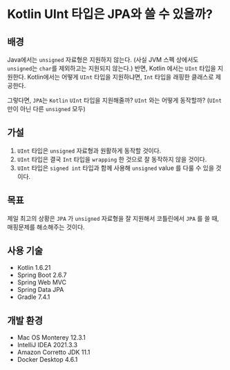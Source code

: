 # Kotlin UInt 타입은 JPA와 쓸 수 있을까?

## 배경

Java에서는 `unsigned` 자료형은 지원하지 않는다. (사실 JVM 스펙 상에서도 `unsigned`는 `char`를 제외하고는 지원되지 않는다.)
반면, Kotlin 에서는 `UInt` 타입을 지원한다. Kotlin에서는 어떻게 `UInt` 타입을 지원하냐면, `Int` 타입을 래핑한 클래스로 제공한다.

그렇다면, `JPA`는 `Kotlin` `UInt` 타입을 지원해줄까? `UInt` 와는 어떻게 동작할까? (`UInt` 만이 아닌 다른 `unsigned` 모두)

## 가설

1. `UInt` 타입은 `unsigned` 자료형과 원활하게 동작할 것이다.
2. `UInt` 타입은 결국 `Int` 타입을 `wrapping` 한 것으로 잘 동작하지 않을 것이다.
3. `UInt` 타입은 `signed int` 타입과 함께 사용해 `unsigned` value 를 다룰 수 있을 것이다.

## 목표

제일 최고의 상황은 `JPA` 가 `unsigned` 자료형을 잘 지원해서 코틀린에서 `JPA` 를 쓸 때, 매핑문제를 해소해주는 것이다.

## 사용 기술

- Kotlin 1.6.21
- Spring Boot 2.6.7
- Spring Web MVC
- Spring Data JPA
- Gradle 7.4.1

## 개발 환경

- Mac OS Monterey 12.3.1
- IntelliJ IDEA 2021.3.3
- Amazon Corretto JDK 11.1
- Docker Desktop 4.6.1
